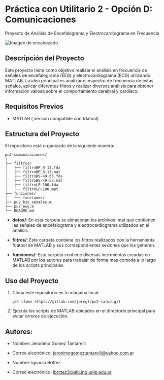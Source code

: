 # Práctica con Utilitario 2 - Opción D: Comunicaciones
Proyecto de Análisis de Encefalograma y Electrocardiograma en Frecuencia

![Imagen de encabezado](ruta_de_la_imagen.png)

## Descripción del Proyecto

Este proyecto tiene como objetivo realizar el análisis en frecuencia de señales de encefalograma (EEG) y electrocardiograma (ECG) utilizando MATLAB. La idea principal es analizar el espectro de frecuencia de estas señales, aplicar diferentes filtros y realizar diversos análisis para obtener información valiosa sobre el comportamiento cerebral y cardíaco.

## Requisitos Previos

- MATLAB ( version compatible con fdatool).

## Estructura del Proyecto

El repositorio está organizado de la siguiente manera:

```
pu2-comunicaciones/
│
├── filtros/
│   ├── filtroBP_8-13.fda
│   ├── filtroBP_8-13.mat
│   ├── filtroBS-49-53.fda
│   ├── filtroBS-49-53.mat
│   ├── filtroLP-100.fda
│   └── filtroLP-100.mat
├── funciones/
│   └── funciones/
├── pu2_bio_senales.m
├── pu2_eeg.m
└── README.md
```

- **datos/**: En esta carpeta se almacenan los archivos .mat que contienen las señales de encefalograma y electrocardiograma utilizados en el análisis.

- **filtros/**: Esta carpeta contiene los filtros realizados con la herramienta fdatool de MATLAB y sus correspondientes sesiones que los generan.

- **funciones/**: Esta carpeta contiene diversas herrmientas creadas en MATLAB por los autores para trabajar de forma mas comoda a lo largo de los scripts principales.

## Uso del Proyecto

1. Clona este repositorio en tu máquina local:

   ```
   git clone https://gitlab.com/jerogt/pu2-salud.git
   ```

3. Ejecuta los scripts de MATLAB ubicados en el directorio principal para evitar errores de ejecución.

## Autores:

- Nombre: Jeronimo Gomez Tantarelli
- Correo electrónico: jeronimogomeztantarelli@yahoo.com.ar

- Nombre: Ignacio Brittez
- Correo electrónico: ibrittez3@alu.ing.unlp.edu.ar
